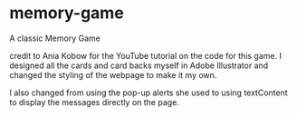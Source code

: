 # memory-game
A classic Memory Game

credit to Ania Kobow for the YouTube tutorial on the code for this game. I designed all the cards and card backs myself in Adobe Illustrator and changed the styling of the webpage to make it my own.

I also changed from using the pop-up alerts she used to using textContent to display the messages directly on the page.
